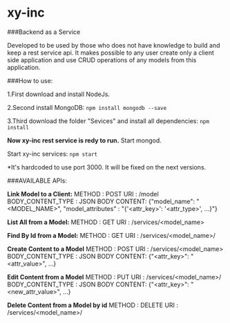 # xy-inc
###Backend as a Service

Developed to be used by those who does not have knowledge to build and keep a rest service api. It makes possible to any user create only a client side application and use CRUD operations of any models from this application.

###How to use:

1.First download and install NodeJs.

2.Second install MongoDB:
`npm install mongodb --save`

3.Third download the folder "Sevices" and install all dependencies:
`npm install`

**Now xy-inc rest service is redy to run.**
Start mongod.

Start xy-inc services: `npm start`

*It's hardcoded to use port 3000. It will be fixed on the next versions.

###AVAILABLE APIs:

**Link Model to a Client:**
METHOD : POST
URI : /model
BODY_CONTENT_TYPE : JSON
BODY CONTENT: {"model_name": "<MODEL_NAME>", "model_attributes" : "{'<attr_key>': '<attr_type>', ...}"}

**List All from a Model:**
METHOD : GET
URI : /services/<model_name>

**Find By Id from a Model:**
METHOD : GET
URI : /services/<model_name>/<id>

**Create Content to a Model**
METHOD : POST
URI : /services/<model_name>
BODY_CONTENT_TYPE : JSON
BODY CONTENT: {"<attr_key>": "<attr_value>", ...}

**Edit Content from a Model**
METHOD : PUT
URI : /services/<model_name>/<id>
BODY_CONTENT_TYPE : JSON
BODY CONTENT: {"<attr_key>": "<new_attr_value>", ...}

**Delete Content from a Model by id**
METHOD : DELETE
URI : /services/<model_name>/<id>
